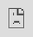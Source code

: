 <iframe src="https://github.com/g-nitin/Alive-25/blob/fd7538594dfc75fbe4c5560b9501ce2cce919b09/sc_incidents_map.html" style="position:absolute; top:0; left:0; width:100%; height:100%; border:none; margin:0; padding:0; overflow:hidden;"></iframe>
